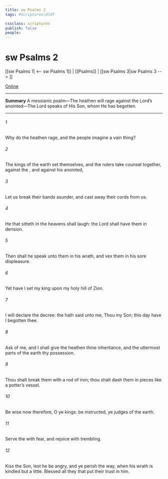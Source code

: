 ```yaml
---
title: sw Psalms 2
tags: #Scriptures\OldT

cssclass: scriptures
publish: false
people:
---
```


# sw Psalms 2
[[sw Psalms 1| <-- sw Psalms 1]] | [[Psalms]] | [[sw Psalms 3|sw Psalms 3 --> ]]

[Online](https://churchofjesuschrist.org/study/scriptures/ot/ps/2?lang=eng)

---
__Summary__
A messianic psalm—The heathen will rage against the Lord’s anointed—The Lord speaks of His Son, whom He has begotten.

---
###### 1 
Why do the heathen rage, and the people imagine a vain thing?

###### 2 
The kings of the earth set themselves, and the rulers take counsel together, against the , and against his anointed, 

###### 3 
Let us break their bands asunder, and cast away their cords from us.

###### 4 
He that sitteth in the heavens shall laugh: the Lord shall have them in derision.

###### 5 
Then shall he speak unto them in his wrath, and vex them in his sore displeasure.

###### 6 
Yet have I set my king upon my holy hill of Zion.

###### 7 
I will declare the decree: the  hath said unto me, Thou  my Son; this day have I begotten thee.

###### 8 
Ask of me, and I shall give  the heathen  thine inheritance, and the uttermost parts of the earth  thy possession.

###### 9 
Thou shalt break them with a rod of iron; thou shalt dash them in pieces like a potter’s vessel.

###### 10 
Be wise now therefore, O ye kings: be instructed, ye judges of the earth.

###### 11 
Serve the  with fear, and rejoice with trembling.

###### 12 
Kiss the Son, lest he be angry, and ye perish  the way, when his wrath is kindled but a little. Blessed  all they that put their trust in him.

